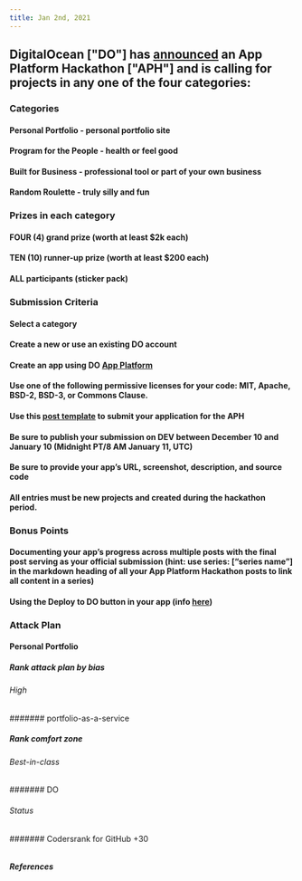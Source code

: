 ```yaml
---
title: Jan 2nd, 2021
---
```


## DigitalOcean ["DO"] has [announced](https://dev.to/devteam/announcing-the-digitalocean-app-platform-hackathon-on-dev-2i1k) an App Platform Hackathon ["APH"] and is calling for projects in any one of the four categories:
### Categories
#### Personal Portfolio - personal portfolio site
#### Program for the People - health or feel good
#### Built for Business - professional tool or part of your own business
#### Random Roulette - truly silly and fun
### Prizes in each category
#### FOUR (4) grand prize (worth at least $2k each)
#### TEN (10) runner-up prize (worth at least $200 each)
#### ALL participants (sticker pack)
### Submission Criteria
#### Select a category
#### Create a new or use an existing DO account
#### Create an app using DO [App Platform](https://www.digitalocean.com/docs/app-platform)
#### Use one of the following permissive licenses for your code: MIT, Apache, BSD-2, BSD-3, or Commons Clause.
#### Use this [post template](https://dev.to/new/dohackathon) to submit your application for the APH
#### Be sure to publish your submission on DEV between December 10 and January 10 (Midnight PT/8 AM January 11, UTC)
#### Be sure to provide your app’s URL, screenshot, description, and source code
#### All entries must be new projects and created during the hackathon period.
### Bonus Points
#### Documenting your app’s progress across multiple posts with the final post serving as your official submission (hint: use series: [“series name”] in the markdown heading of all your App Platform Hackathon posts to link all content in a series)
#### Using the Deploy to DO button in your app (info [here](https://www.digitalocean.com/docs/app-platform/how-to/add-deploy-do-button))
### Attack Plan
#### Personal Portfolio
##### Rank attack plan by bias
###### High
####### portfolio-as-a-service
##### Rank comfort zone
###### Best-in-class
####### DO
###### Status
####### Codersrank for GitHub +30
######
##### References
